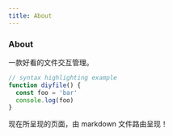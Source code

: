 ```yaml
---
title: About
---
```


<div class="text-center">
  <!-- You can use Vue components inside markdown -->
  <div i-carbon-dicom-overlay class="text-4xl -mb-6 m-auto" />
  <h3>About</h3>
</div>

一款好看的文件交互管理。

```js
// syntax highlighting example
function diyfile() {
  const foo = 'bar'
  console.log(foo)
}
```

现在所呈现的页面，由 markdown 文件路由呈现！
